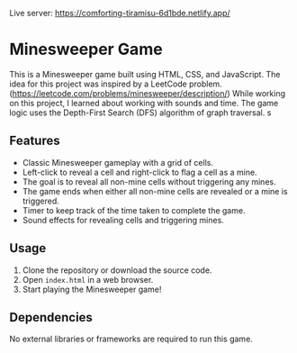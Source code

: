 Live server: https://comforting-tiramisu-6d1bde.netlify.app/
# Minesweeper Game

This is a Minesweeper game built using HTML, CSS, and JavaScript. 
The idea for this project was inspired by a LeetCode problem.(https://leetcode.com/problems/minesweeper/description/)
While working on this project, I learned about working with sounds and time. 
The game logic uses the Depth-First Search (DFS) algorithm of graph traversal.
s
## Features

- Classic Minesweeper gameplay with a grid of cells.
- Left-click to reveal a cell and right-click to flag a cell as a mine.
- The goal is to reveal all non-mine cells without triggering any mines.
- The game ends when either all non-mine cells are revealed or a mine is triggered.
- Timer to keep track of the time taken to complete the game.
- Sound effects for revealing cells and triggering mines.

## Usage

1. Clone the repository or download the source code.
2. Open `index.html` in a web browser.
3. Start playing the Minesweeper game!



## Dependencies
No external libraries or frameworks are required to run this game.



